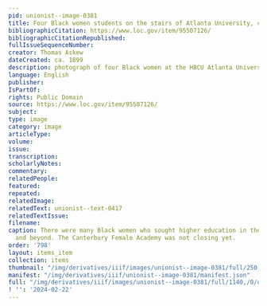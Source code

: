 ```yaml
---
pid: unionist--image-0381
title: Four Black women students on the stairs of Atlanta University, ca. 1899
bibliographicCitation: https://www.loc.gov/item/95507126/
bibliographicCitationRepublished: 
fullIssueSequenceNumber: 
creator: Thomas Askew
dateCreated: ca. 1899
description: photograph of four Black women at the HBCU Atlanta University in 1899
language: English
publisher: 
IsPartOf: 
rights: Public Domain
source: https://www.loc.gov/item/95507126/
subject: 
type: image
category: image
articleType: 
volume: 
issue: 
transcription: 
scholarlyNotes: 
commentary: 
relatedPeople: 
featured: 
repeated: 
relatedImage: 
relatedText: unionist--text-0417
relatedTextIssue: 
filename: 
caption: There were many Black women who sought higher education in the 19th century
  and beyond. The Canterbury Female Academy was not closing yet.
order: '798'
layout: items_item
collection: items
thumbnail: "/img/derivatives/iiif/images/unionist--image-0381/full/250,/0/default.jpg"
manifest: "/img/derivatives/iiif/unionist--image-0381/manifest.json"
full: "/img/derivatives/iiif/images/unionist--image-0381/full/1140,/0/default.jpg"
! '': '2024-02-22'
---
```

